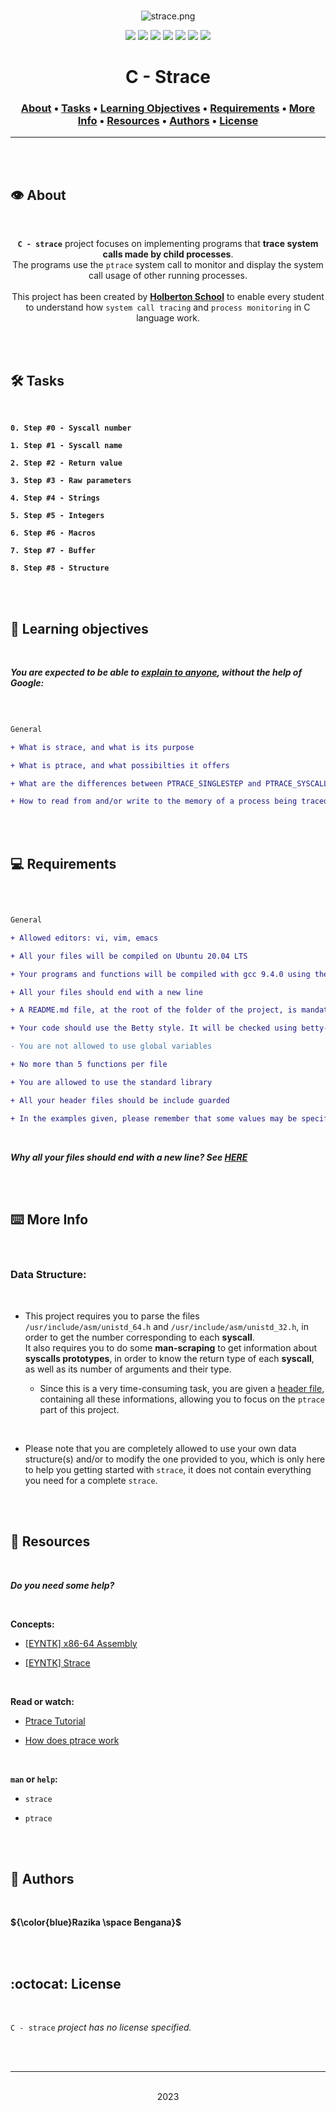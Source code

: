 <div align="center">
<br>

![strace.png](README-image/strace.png)

</div>


<p align="center">
<img src="https://img.shields.io/badge/-C-yellow">
<img src="https://img.shields.io/badge/-Linux-lightgrey">
<img src="https://img.shields.io/badge/-WSL-brown">
<img src="https://img.shields.io/badge/-Ubuntu%2020.04.4%20LTS-orange">
<img src="https://img.shields.io/badge/-JetBrains-blue">
<img src="https://img.shields.io/badge/-Holberton%20School-red">
<img src="https://img.shields.io/badge/License-not%20specified-brightgreen">
</p>


<h1 align="center"> C - Strace </h1>


<h3 align="center">
<a href="https://github.com/RazikaBengana/holbertonschool-system_linux/tree/main/strace#eye-about">About</a> •
<a href="https://github.com/RazikaBengana/holbertonschool-system_linux/tree/main/strace#hammer_and_wrench-tasks">Tasks</a> •
<a href="https://github.com/RazikaBengana/holbertonschool-system_linux/tree/main/strace#memo-learning-objectives">Learning Objectives</a> •
<a href="https://github.com/RazikaBengana/holbertonschool-system_linux/tree/main/strace#computer-requirements">Requirements</a> •
<a href="https://github.com/RazikaBengana/holbertonschool-system_linux/tree/main/strace#keyboard-more-info">More Info</a> •
<a href="https://github.com/RazikaBengana/holbertonschool-system_linux/tree/main/strace#mag_right-resources">Resources</a> •
<a href="https://github.com/RazikaBengana/holbertonschool-system_linux/tree/main/strace#bust_in_silhouette-authors">Authors</a> •
<a href="https://github.com/RazikaBengana/holbertonschool-system_linux/tree/main/strace#octocat-license">License</a>
</h3>

---

<!-- ------------------------------------------------------------------------------------------------- -->

<br>
<br>

## :eye: About

<br>

<div align="center">

**`C - strace`** project focuses on implementing programs that **trace system calls made by child processes**.
<br>
The programs use the `ptrace` system call to monitor and display the system call usage of other running processes.
<br>
<br>
This project has been created by **[Holberton School](https://www.holbertonschool.com/about-holberton)** to enable every student to understand how `system call tracing` and `process monitoring` in C language work.

</div>

<br>
<br>

<!-- ------------------------------------------------------------------------------------------------- -->

## :hammer_and_wrench: Tasks

<br>

**`0. Step #0 - Syscall number`**

**`1. Step #1 - Syscall name`**

**`2. Step #2 - Return value`**

**`3. Step #3 - Raw parameters`**

**`4. Step #4 - Strings`**

**`5. Step #5 - Integers`**

**`6. Step #6 - Macros`**

**`7. Step #7 - Buffer`**

**`8. Step #8 - Structure`**

<br>
<br>

<!-- ------------------------------------------------------------------------------------------------- -->

## :memo: Learning objectives

<br>

**_You are expected to be able to [explain to anyone](https://fs.blog/feynman-learning-technique/), without the help of Google:_**

<br>

```diff

General

+ What is strace, and what is its purpose

+ What is ptrace, and what possibilties it offers

+ What are the differences between PTRACE_SINGLESTEP and PTRACE_SYSCALL

+ How to read from and/or write to the memory of a process being traced

```

<br>
<br>

<!-- ------------------------------------------------------------------------------------------------- -->

## :computer: Requirements

<br>

```diff

General

+ Allowed editors: vi, vim, emacs

+ All your files will be compiled on Ubuntu 20.04 LTS

+ Your programs and functions will be compiled with gcc 9.4.0 using the flags -Wall -Werror -Wextra and -pedantic

+ All your files should end with a new line

+ A README.md file, at the root of the folder of the project, is mandatory

+ Your code should use the Betty style. It will be checked using betty-style.pl and betty-doc.pl

- You are not allowed to use global variables

+ No more than 5 functions per file

+ You are allowed to use the standard library

+ All your header files should be include guarded

+ In the examples given, please remember that some values may be specific to the computer they are tested on, especially for addresses

```

<br>

**_Why all your files should end with a new line? See [HERE](https://unix.stackexchange.com/questions/18743/whats-the-point-in-adding-a-new-line-to-the-end-of-a-file/18789)_**

<br>
<br>

<!-- ------------------------------------------------------------------------------------------------- -->

## :keyboard: More Info

<br>

### Data Structure:

<br>

- This project requires you to parse the files `/usr/include/asm/unistd_64.h` and `/usr/include/asm/unistd_32.h`, in order to get the number corresponding to each **syscall**.<br>
  It also requires you to do some **man-scraping** to get information about **syscalls prototypes**, in order to know the return type of each **syscall**, as well as its number of arguments and their type.

    - Since this is a very time-consuming task, you are given a [header file](https://github.com/hs-hq/0x0B-strace.c), containing all these informations, allowing you to focus on the `ptrace` part of this project.

<br>

- Please note that you are completely allowed to use your own data structure(s) and/or to modify the one provided to you, which is only here to help you getting started with `strace`, it does not contain everything you need for a complete `strace`.

<br>
<br>

<!-- ------------------------------------------------------------------------------------------------- -->

## :mag_right: Resources

<br>

**_Do you need some help?_**

<br>

**Concepts:**

* [[EYNTK] x86-64 Assembly](https://drive.google.com/file/d/12KpGcka1olPEPE_IgPqow4yMxlOTm7Ia/view?usp=sharing)

* [[EYNTK] Strace](https://drive.google.com/file/d/12IauyokdEZq2S0M0gElFqfmuzLBbkhyB/view?usp=sharing)

<br>

**Read or watch:**

* [Ptrace Tutorial](https://drive.google.com/file/d/12bMZwwuBHgoN-ijwH98OW7hdcLjBmGeE/view?usp=sharing)

* [How does ptrace work](https://stackoverflow.com/questions/23928530/how-does-ptrace-work-in-linux/23929059#23929059)

<br>

**`man` or `help`:**

* `strace`

* `ptrace`

<br>
<br>

<!-- ------------------------------------------------------------------------------------------------- -->

## :bust_in_silhouette: Authors

<br>

**${\color{blue}Razika \space Bengana}$**

<br>
<br>

<!-- ------------------------------------------------------------------------------------------------- -->

## :octocat: License

<br>

```C - strace``` _project has no license specified._

<br>
<br>

---

<p align="center"><br>2023</p>